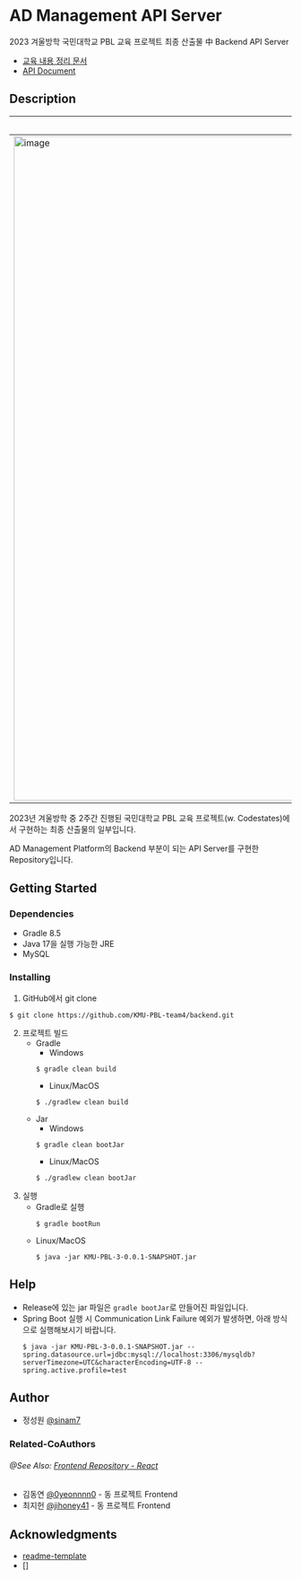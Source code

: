 # AD Management API Server

2023 겨울방학 국민대학교 PBL 교육 프로젝트 최종 산출물 中 Backend API Server
* [교육 내용 정리 문서](https://www.notion.so/sinam7/2023-PBL-w-Codestates-f800d835d05845a28286b54487bee8fb)
* [API Document](https://www.notion.so/sinam7/634c2cc1a3b24752913e4f23d5c3305b?v=77a5c31c0a4f4e2ba10921ab035499d1)

## Description
|사용 화면|광고 추가|상세 정보|
|---|---|---|
|<img width="1184" alt="image" src="https://github.com/user-attachments/assets/d1debdc0-8514-4ea4-afe4-f3b29a22edc6" />|<img width="1184" alt="image" src="https://github.com/user-attachments/assets/b9aef11d-94d8-491c-b8bd-15f762273ac1" />|<img width="1184" alt="image" src="https://github.com/user-attachments/assets/a4086af5-c408-4d4f-a0f2-35d6de6b794e" />|

2023년 겨울방학 중 2주간 진행된 국민대학교 PBL 교육 프로젝트(w. Codestates)에서 구현하는 최종 산출물의 일부입니다.

AD Management Platform의 Backend 부분이 되는 API Server를 구현한 Repository입니다.


## Getting Started

### Dependencies

* Gradle 8.5
* Java 17을 실행 가능한 JRE
* MySQL

### Installing

1. GitHub에서 git clone
```
$ git clone https://github.com/KMU-PBL-team4/backend.git
```

2. 프로젝트 빌드
   * Gradle
      * Windows
      ```
      $ gradle clean build
      ```
      * Linux/MacOS
      ```
      $ ./gradlew clean build
      ```
   * Jar
     * Windows
      ```
      $ gradle clean bootJar
      ```
      * Linux/MacOS
      ```
      $ ./gradlew clean bootJar
      ```
3. 실행
   * Gradle로 실행
     ```
     $ gradle bootRun
     ```
   * Linux/MacOS
     ```
     $ java -jar KMU-PBL-3-0.0.1-SNAPSHOT.jar
     ```

## Help
   * Release에 있는 jar 파일은 `gradle bootJar`로 만들어진 파일입니다.
   * Spring Boot 실행 시 Communication Link Failure 예외가 발생하면, 아래 방식으로 실행해보시기 바랍니다.
      ```
      $ java -jar KMU-PBL-3-0.0.1-SNAPSHOT.jar --spring.datasource.url=jdbc:mysql://localhost:3306/mysqldb?serverTimezone=UTC&characterEncoding=UTF-8 --spring.active.profile=test
      ```

## Author
   * 정성원 [@sinam7](https://github.com/sinam7)

### Related-CoAuthors
###### @See Also: [Frontend Repository - React](https://github.com/KMU-PBL-team4/front)
   * 김동연 [@0yeonnnn0](https://github.com/0yeonnnn0) - 동 프로젝트 Frontend
   * 최지헌 [@jihoney41](https://github.com/jihoney41) - 동 프로젝트 Frontend

## Acknowledgments
* [readme-template](https://gist.github.com/DomPizzie/7a5ff55ffa9081f2de27c315f5018afc)
* []
